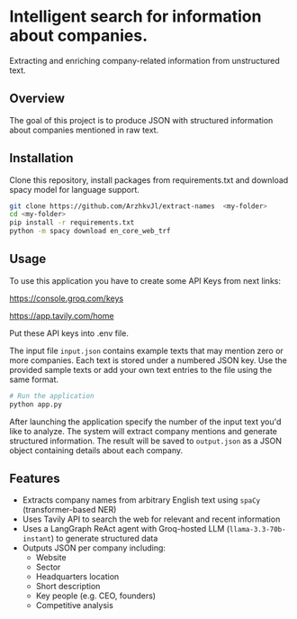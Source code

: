 # Intelligent search for information about companies.
Extracting and enriching company-related information from unstructured text.

## Overview 
The goal of this project is to produce JSON with structured information about companies mentioned in raw text.

## Installation
 Clone this repository, install packages from requirements.txt and download spacy model for language support.
```bash
git clone https://github.com/ArzhkvJl/extract-names  <my-folder>
cd <my-folder>
pip install -r requirements.txt
python -m spacy download en_core_web_trf  
```

## Usage

To use this application you have to create some API Keys from next links:

https://console.groq.com/keys

https://app.tavily.com/home

Put these API keys into .env file.

The input file `input.json` contains example texts that may mention zero or more companies. Each text is stored under a numbered JSON key. Use the provided sample texts or add your own text entries to the file using the same format.
```bash
# Run the application
python app.py
```
After launching the application specify the number of the input text you'd like to analyze.
The system will extract company mentions and generate structured information.
The result will be saved to `output.json` as a JSON object containing details about each company.

##  Features

* Extracts company names from arbitrary English text using `spaCy` (transformer-based NER)
* Uses Tavily API to search the web for relevant and recent information
* Uses a LangGraph ReAct agent with Groq-hosted LLM (`llama-3.3-70b-instant`) to generate structured data
* Outputs JSON per company including:
  * Website
  * Sector
  * Headquarters location
  * Short description
  * Key people (e.g. CEO, founders)
  * Competitive analysis